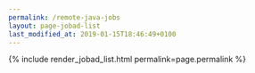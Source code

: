```yaml
---
permalink: /remote-java-jobs
layout: page-jobad-list
last_modified_at: 2019-01-15T18:46:49+0100
---
```

{% include render_jobad_list.html permalink=page.permalink %}
